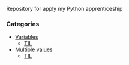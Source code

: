 Repository for apply my Python apprenticeship

### Categories
- [Variables](python/0a3affb2.py)
	- [TIL](https://github.com/lucas-salves/ultimateTil/blob/master/python/0a3affb2.md)
- [Multiple values](python/088e1f79.py)
	- [TIL](https://github.com/lucas-salves/ultimateTil/blob/master/python/088e1f79.md)
